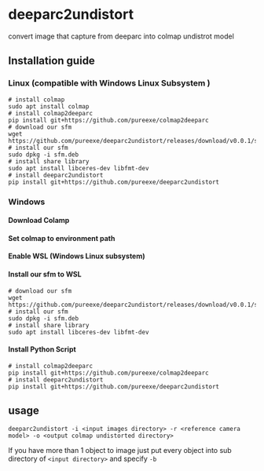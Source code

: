 # deeparc2undistort
convert image that capture from deeparc into colmap undistrot model

## Installation guide

### Linux (compatible with Windows Linux Subsystem )

```shell
# install colmap
sudo apt install colmap
# install colmap2deeparc 
pip install git+https://github.com/pureexe/colmap2deeparc
# download our sfm
wget https://github.com/pureexe/deeparc2undistort/releases/download/v0.0.1/sfm.deb
# install our sfm
sudo dpkg -i sfm.deb
# install share library 
sudo apt install libceres-dev libfmt-dev
# install deeparc2undistort
pip install git+https://github.com/pureexe/deeparc2undistort
```

### Windows 

#### Download Colamp

#### Set colmap to environment path

#### Enable WSL (Windows Linux subsystem)

#### Install our sfm to WSL

```shell
# download our sfm
wget https://github.com/pureexe/deeparc2undistort/releases/download/v0.0.1/sfm.deb
# install our sfm
sudo dpkg -i sfm.deb
# install share library 
sudo apt install libceres-dev libfmt-dev

```

#### Install Python Script
```shell
# install colmap2deeparc 
pip install git+https://github.com/pureexe/colmap2deeparc
# install deeparc2undistort
pip install git+https://github.com/pureexe/deeparc2undistort
```

## usage
```
deeparc2undistort -i <input images directory> -r <reference camera model> -o <output colmap undistorted directory>
```

If you have more than 1 object to image just put every object into sub directory of `<input directory>` and specify `-b`
